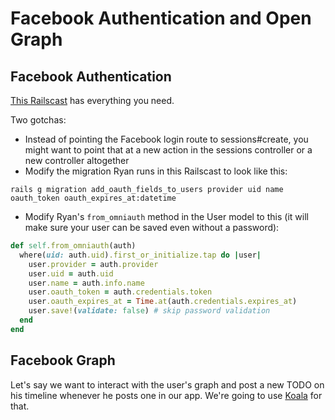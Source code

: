 # Facebook Authentication and Open Graph
## Facebook Authentication
[This Railscast](http://railscasts.com/episodes/360-facebook-authentication) has everything you need.

Two gotchas:

- Instead of pointing the Facebook login route to sessions#create, you might want to point that at a new action in the sessions controller or a new controller altogether
- Modify the migration Ryan runs in this Railscast to look like this:

```shell
rails g migration add_oauth_fields_to_users provider uid name oauth_token oauth_expires_at:datetime
```

- Modify Ryan's `from_omniauth` method in the User model to this (it will make sure your user can be saved even without a password):

```ruby
def self.from_omniauth(auth)
  where(uid: auth.uid).first_or_initialize.tap do |user|
    user.provider = auth.provider
    user.uid = auth.uid
    user.name = auth.info.name
    user.oauth_token = auth.credentials.token
    user.oauth_expires_at = Time.at(auth.credentials.expires_at)
    user.save!(validate: false) # skip password validation
  end
end
```

## Facebook Graph
Let's say we want to interact with the user's graph and post a new TODO on his timeline whenever he posts one in our app. We're going to use [Koala](https://github.com/arsduo/koala) for that.
